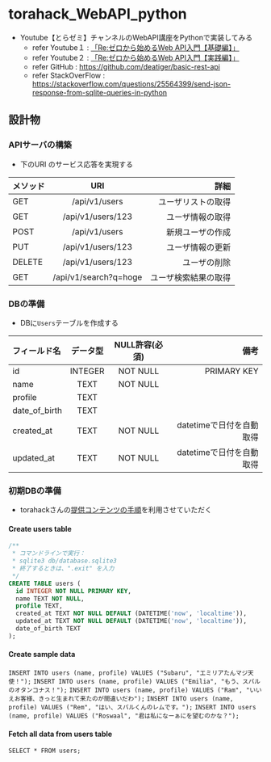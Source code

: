 # torahack_WebAPI_python
- Youtube【とらゼミ】チャンネルのWebAPI講座をPythonで実装してみる
  *  refer Youtube１ : [「Re:ゼロから始めるWeb API入門【基礎編】」](https://www.youtube.com/playlist?list=PLX8Rsrpnn3IVsi0NIDP3yRlFCS0uOZdqv)
  *  refer Youtube２ : [「Re:ゼロから始めるWeb API入門【実践編】」](https://www.youtube.com/playlist?list=PLX8Rsrpnn3IVsi0NIDP3yRlFCS0uOZdqv)
  - refer GitHub : https://github.com/deatiger/basic-rest-api
  - refer StackOverFlow : https://stackoverflow.com/questions/25564399/send-json-response-from-sqlite-queries-in-python

## 設計物

### APIサーバの構築

- 下のURI のサービス応答を実現する

| メソッド | URI | 詳細 |
|:------|:-----:|------:|
| GET   | /api/v1/users   | ユーザリストの取得 |
| GET   | /api/v1/users/123   | ユーザ情報の取得 |
| POST  | /api/v1/users   | 新規ユーザの作成 |
| PUT   | /api/v1/users/123   | ユーザ情報の更新 |
| DELETE | /api/v1/users/123   | ユーザの削除 |
| GET   | /api/v1/search?q=hoge   | ユーザ検索結果の取得 |

### DBの準備

- DBに`Users`テーブルを作成する

| フィールド名 | データ型 | NULL許容(必須) | 備考 |
|:------|:-----:|:-----:|------:|
| id | INTEGER | NOT NULL | PRIMARY KEY |
| name | TEXT | NOT NULL |   |
| profile | TEXT |   |   |
| date_of_birth | TEXT |   |   |
| created_at | TEXT | NOT NULL  | datetimeで日付を自動取得  |
| updated_at | TEXT | NOT NULL  | datetimeで日付を自動取得  |


### 初期DBの準備

- torahackさんの[提供コンテンツの手順](https://github.com/deatiger/basic-rest-api/blob/develop/README.md)を利用させていただく


#### Create users table
```sql
/**
 * コマンドラインで実行：
 * sqlite3 db/database.sqlite3
 * 終了するときは、".exit" を入力
 */
CREATE TABLE users (
  id INTEGER NOT NULL PRIMARY KEY,
  name TEXT NOT NULL,
  profile TEXT,
  created_at TEXT NOT NULL DEFAULT (DATETIME('now', 'localtime')),
  updated_at TEXT NOT NULL DEFAULT (DATETIME('now', 'localtime')),
  date_of_birth TEXT
);
```

#### Create sample data
`INSERT INTO users (name, profile) VALUES ("Subaru", "エミリアたんマジ天使！");`
`INSERT INTO users (name, profile) VALUES ("Emilia", "もう、スバルのオタンコナス！");`
`INSERT INTO users (name, profile) VALUES ("Ram", "いいえお客様、きっと生まれて来たのが間違いだわ");`
`INSERT INTO users (name, profile) VALUES ("Rem", "はい、スバルくんのレムです。");`
`INSERT INTO users (name, profile) VALUES ("Roswaal", "君は私になーぁにを望むのかな？");`

#### Fetch all data from users table
`SELECT * FROM users;`

